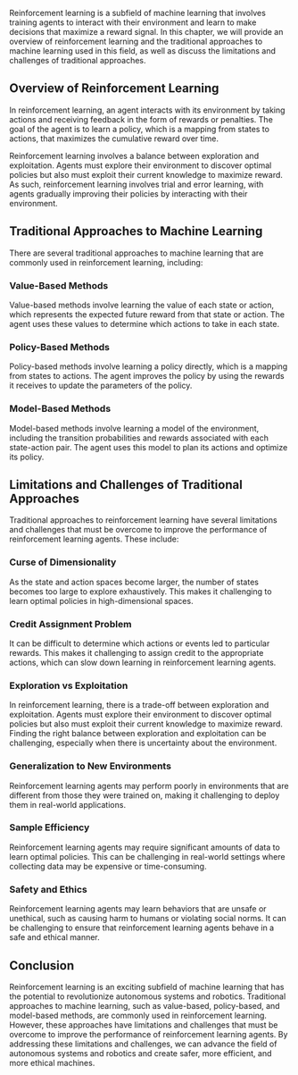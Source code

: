 
Reinforcement learning is a subfield of machine learning that involves training agents to interact with their environment and learn to make decisions that maximize a reward signal. In this chapter, we will provide an overview of reinforcement learning and the traditional approaches to machine learning used in this field, as well as discuss the limitations and challenges of traditional approaches.

Overview of Reinforcement Learning
----------------------------------

In reinforcement learning, an agent interacts with its environment by taking actions and receiving feedback in the form of rewards or penalties. The goal of the agent is to learn a policy, which is a mapping from states to actions, that maximizes the cumulative reward over time.

Reinforcement learning involves a balance between exploration and exploitation. Agents must explore their environment to discover optimal policies but also must exploit their current knowledge to maximize reward. As such, reinforcement learning involves trial and error learning, with agents gradually improving their policies by interacting with their environment.

Traditional Approaches to Machine Learning
------------------------------------------

There are several traditional approaches to machine learning that are commonly used in reinforcement learning, including:

### Value-Based Methods

Value-based methods involve learning the value of each state or action, which represents the expected future reward from that state or action. The agent uses these values to determine which actions to take in each state.

### Policy-Based Methods

Policy-based methods involve learning a policy directly, which is a mapping from states to actions. The agent improves the policy by using the rewards it receives to update the parameters of the policy.

### Model-Based Methods

Model-based methods involve learning a model of the environment, including the transition probabilities and rewards associated with each state-action pair. The agent uses this model to plan its actions and optimize its policy.

Limitations and Challenges of Traditional Approaches
----------------------------------------------------

Traditional approaches to reinforcement learning have several limitations and challenges that must be overcome to improve the performance of reinforcement learning agents. These include:

### Curse of Dimensionality

As the state and action spaces become larger, the number of states becomes too large to explore exhaustively. This makes it challenging to learn optimal policies in high-dimensional spaces.

### Credit Assignment Problem

It can be difficult to determine which actions or events led to particular rewards. This makes it challenging to assign credit to the appropriate actions, which can slow down learning in reinforcement learning agents.

### Exploration vs Exploitation

In reinforcement learning, there is a trade-off between exploration and exploitation. Agents must explore their environment to discover optimal policies but also must exploit their current knowledge to maximize reward. Finding the right balance between exploration and exploitation can be challenging, especially when there is uncertainty about the environment.

### Generalization to New Environments

Reinforcement learning agents may perform poorly in environments that are different from those they were trained on, making it challenging to deploy them in real-world applications.

### Sample Efficiency

Reinforcement learning agents may require significant amounts of data to learn optimal policies. This can be challenging in real-world settings where collecting data may be expensive or time-consuming.

### Safety and Ethics

Reinforcement learning agents may learn behaviors that are unsafe or unethical, such as causing harm to humans or violating social norms. It can be challenging to ensure that reinforcement learning agents behave in a safe and ethical manner.

Conclusion
----------

Reinforcement learning is an exciting subfield of machine learning that has the potential to revolutionize autonomous systems and robotics. Traditional approaches to machine learning, such as value-based, policy-based, and model-based methods, are commonly used in reinforcement learning. However, these approaches have limitations and challenges that must be overcome to improve the performance of reinforcement learning agents. By addressing these limitations and challenges, we can advance the field of autonomous systems and robotics and create safer, more efficient, and more ethical machines.
